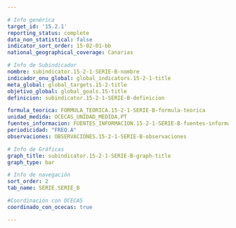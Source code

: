 ```yaml
---

# Info genérica
target_id: '15.2.1'
reporting_status: complete
data_non_statistical: false
indicator_sort_order: 15-02-01-bb
national_geographical_coverage: Canarias

# Info de Subindicador
nombre: subindicator.15-2-1-SERIE-B-nombre
indicador_onu_global: global_indicators.15-2-1-title
meta_global: global_targets.15-2-title
objetivo_global: global_goals.15-title
definicion: subindicator.15-2-1-SERIE-B-definicion

formula_teorica: FORMULA_TEORICA.15-2-1-SERIE-B-formula-teorica
unidad_medida: OCECAS_UNIDAD_MEDIDA.PT
fuentes_informacion: FUENTES_INFORMACION.15-2-1-SERIE-B-fuentes-informacion
periodicidad: "FREQ.A"
observaciones: OBSERVACIONES.15-2-1-SERIE-B-observaciones

# Info de Gráficas
graph_title: subindicator.15-2-1-SERIE-B-graph-title
graph_type: bar

# Info de navegación
sort_order: 2
tab_name: SERIE.SERIE_B

#Coordinación con OCECAS
coordinado_con_ocecas: true

---
```

